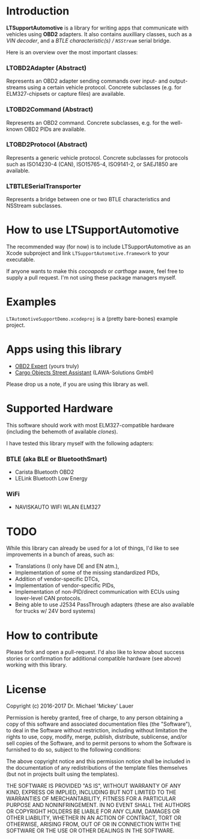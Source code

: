 # Introduction #

**LTSupportAutomotive** is a library for writing apps that communicate with vehicles using **OBD2** adapters. It also contains auxilliary classes, such as a *VIN decoder*, and a *BTLE characteristic(s) / `NSStream`* serial bridge.

Here is an overview over the most important classes:

### LTOBD2Adapter (Abstract) ###

Represents an OBD2 adapter sending commands over input- and output-streams using a certain vehicle protocol. Concrete subclasses (e.g. for ELM327-chipsets or capture files) are available.

### LTOBD2Command (Abstract) ###

Represents an OBD2 command. Concrete subclasses, e.g. for the well-known OBD2 PIDs are available.

### LTOBD2Protocol (Abstract) ###

Represents a generic vehicle protocol. Concrete subclasses for protocols such as ISO14230-4 (CAN), ISO15765-4, ISO9141-2, or SAEJ1850 are available.

### LTBTLESerialTransporter ###

Represents a bridge between one or two BTLE characteristics and NSStream subclasses.

# How to use LTSupportAutomotive #

The recommended way (for now) is to include LTSupportAutomotive as an Xcode subproject and link `LTSupportAutomotive.framework` to your executable.

If anyone wants to make this *cocoapods* or *carthage* aware, feel free to supply a pull request. I'm not using these package managers myself.

# Examples #

`LTAutomotiveSupportDemo.xcodeproj` is a (pretty bare-bones) example project.

# Apps using this library #

* [OBD2 Expert](https://itunes.apple.com/de/app/obd2-expert/id1142156521?mt=8) (yours truly)
* [Cargo Objects Street Assistant](https://itunes.apple.com/de/app/cargo-objects-street-assistant/id1092020114?mt=8) (LAWA-Solutions GmbH)

Please drop us a note, if you are using this library as well.

# Supported Hardware #

This software should work with most ELM327-compatible hardware (including the behemoth of available *clones*).

I have tested this library myself with the following adapters:

### BTLE (aka BLE or BluetoothSmart) ###
* Carista Bluetooth OBD2
* LELink Bluetooth Low Energy

### WiFi ###
* NAVISKAUTO WIFI WLAN ELM327

# TODO #

While this library can already be used for a lot of things, I'd like to see improvements in a bunch of areas, such as:

* Translations (I only have DE and EN atm.),
* Implementation of some of the missing standardized PIDs,
* Addition of vendor-specific DTCs,
* Implementation of vendor-specific PIDs,
* Implementation of non-PID/direct communication with ECUs using lower-level CAN protocols.
* Being able to use J2534 PassThrough adapters (these are also available for trucks w/ 24V bord systems)

# How to contribute #

Please fork and open a pull-request. I'd also like to know about success stories or confirmation for additional compatible hardware (see above) working with this library.

# License #

Copyright (c) 2016-2017 Dr. Michael 'Mickey' Lauer

Permission is hereby granted, free of charge, to any person obtaining a copy of this software and associated documentation files (the "Software"), to deal in the Software without restriction, including without limitation the rights to use, copy, modify, merge, publish, distribute, sublicense, and/or sell copies of the Software, and to permit persons to whom the Software is furnished to do so, subject to the following conditions:

The above copyright notice and this permission notice shall be included in the documentation of any redistributions of the template files themselves (but not in projects built using the templates).

THE SOFTWARE IS PROVIDED "AS IS", WITHOUT WARRANTY OF ANY KIND, EXPRESS OR IMPLIED, INCLUDING BUT NOT LIMITED TO THE WARRANTIES OF MERCHANTABILITY, FITNESS FOR A PARTICULAR PURPOSE AND NONINFRINGEMENT. IN NO EVENT SHALL THE AUTHORS OR COPYRIGHT HOLDERS BE LIABLE FOR ANY CLAIM, DAMAGES OR OTHER LIABILITY, WHETHER IN AN ACTION OF CONTRACT, TORT OR OTHERWISE, ARISING FROM, OUT OF OR IN CONNECTION WITH THE SOFTWARE OR THE USE OR OTHER DEALINGS IN THE SOFTWARE.
